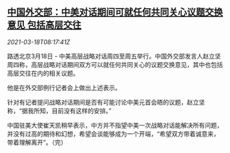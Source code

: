 <!--1616055804000-->
[中国外交部：中美对话期间可就任何共同关心议题交换意见 包括高层交往](https://cn.reuters.com/article/china-mofa-us-dip-talk-0318-idCNKBS2BA0PN)
------

<div><i>2021-03-18T08:17:41Z</i></div><p>路透北京3月18日 - 中美高层战略对话周四至周五举行。中国外交部发言人赵立坚周四称，高层战略对话期间双方可以就任何共同关心的议题交换意见，其中也包括高层交往在内的相关议题。</p><p>他是在外交部例行记者会上做出上述表示。</p><p>针对有记者提问战略对话期间是否有可能讨论中美元首会晤的议题，赵立坚称，“据我所知，目前没有这样的安排。”</p><p>中国驻美大使崔天凯稍早表示，中方并不指望中美一次战略对话能解决所有问题，并没有过高的期待和幻想，希望会谈能够成为一个开端，“希望双方带着诚意来，带着理解离开”。（完）</p>
